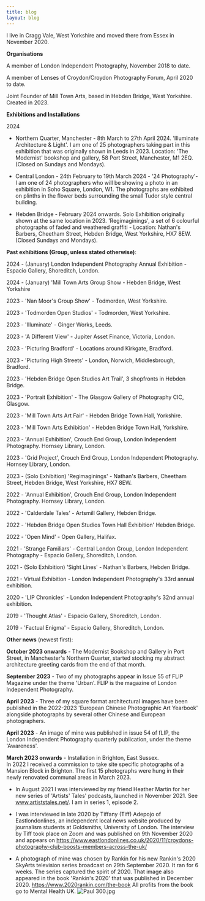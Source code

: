```yaml
---
title: blog
layout: blog
---
```


I live in Cragg Vale, West Yorkshire and moved there from Essex in November 2020.

**Organisations**

A member of London Independent Photography, November 2018 to date.

A member of Lenses of Croydon/Croydon Photography Forum, April 2020 to date.

Joint Founder of Mill Town Arts, based in Hebden Bridge, West Yorkshire. Created in 2023.

**Exhibitions and Installations**

2024

* Northern Quarter, Manchester - 8th March to 27th April 2024. 'Illuminate Architecture & Light'. I am one of 25 photographers taking part in this exhibition that was originally shown in Leeds in 2023. Location: 'The Modernist' bookshop and gallery, 58 Port Street, Manchester, M1 2EQ. (Closed on Sundays and Mondays).

* Central London - 24th February to 19th March 2024 - '24 Photography'- I am one of 24 photographers who will be showing a photo in an exhibition in Soho Square, London, W1. The photographs are exhibited on plinths in the flower beds surrounding the small Tudor style central building. 

* Hebden Bridge - February 2024 onwards. Solo Exhibition originally shown at the same location in 2023. 'Regimaginings', a set of 6 colourful photographs of faded and weathered graffiti - Location: Nathan's Barbers, Cheetham Street, Hebden Bridge, West Yorkshire, HX7 8EW. (Closed Sundays and Mondays).

**Past exhibitions (Group, unless stated otherwise)**:

2024 - (January) London Independent Photography Annual Exhibition - Espacio Gallery, Shoreditch, London.

2024 - (January) 'Mill Town Arts Group Show - Hebden Bridge, West Yorkshire

2023 - 'Nan Moor's Group Show' - Todmorden, West Yorkshire.

2023 - 'Todmorden Open Studios' - Todmorden, West Yorkshire.

2023 - 'Illuminate' - Ginger Works, Leeds.

2023 - 'A Different View' - Jupiter Asset Finance, Victoria, London.

2023 - 'Picturing Bradford' - Locations around Kirkgate, Bradford.

2023 - 'Picturing High Streets' - London, Norwich, Middlesbrough, Bradford.

2023 - 'Hebden Bridge Open Studios Art Trail', 3 shopfronts in Hebden Bridge.

2023 - 'Portrait Exhibition' - The Glasgow Gallery of Photography CIC, Glasgow. 

2023 - 'Mill Town Arts Art Fair' - Hebden Bridge Town Hall, Yorkshire.

2023 - 'Mill Town Arts Exhibition' - Hebden Bridge Town Hall, Yorkshire.

2023 - 'Annual Exhibition', Crouch End Group, London Independent Photography. Hornsey Library, London.

2023 - 'Grid Project',  Crouch End Group, London Independent Photography. Hornsey Library, London.

2023 - (Solo Exhibition) 'Regimaginings' - Nathan's Barbers, Cheetham Street, Hebden Bridge, West Yorkshire, HX7 8EW.

2022 - 'Annual Exhibition', Crouch End Group, London Independent Photography. Hornsey Library, London.

2022 - 'Calderdale Tales' - Artsmill Gallery, Hebden Bridge.

2022 - 'Hebden Bridge Open Studios Town Hall Exhibition' Hebden Bridge.

2022 - 'Open Mind' - Open Gallery, Halifax.

2021 - 'Strange Familiars' - Central London Group, London Independent Photography - Espacio Gallery, Shoreditch, London.

2021 - (Solo Exhibition) 'Sight Lines' - Nathan's Barbers, Hebden Bridge.

2021 - Virtual Exhibition - London Independent Photography's 33rd annual exhibition. 

2020 - 'LIP Chronicles' - London Independent Photography's 32nd annual exhibition. 

2019 - 'Thought Atlas' - Espacio Gallery, Shoreditch, London.

2019 - 'Factual Enigma' - Espacio Gallery, Shoreditch, London.

**Other news** (newest first): 

**October 2023 onwards** - The Modernist Bookshop and Gallery in Port Street, in Manchester's Northern Quarter, started stocking my abstract architecture greeting cards from the end of that month.

**September 2023** - Two of my photographs appear in Issue 55 of FLIP Magazine under the theme 'Urban'. FLIP is the magazine of London Independent Photography.

**April 2023** - Three of my square format architectural images have been published in the 2022-2023 'European Chinese Photographic Art Yearbook' alongside photographs by several other Chinese and European photographers. 

**April 2023** - An image of mine was published in issue 54 of fLIP, the London Independent Photography quarterly publication, under the theme 'Awareness'.

**March 2023 onwards** - Installation in Brighton, East Sussex.  
In 2022 I received a commission to take site specific photographs of a Mansion Block in Brighton. The first 15 photographs were hung in their newly renovated communal areas in March 2023.

* In August 2021 I was interviewed by my friend Heather Martin for her new series of 'Artists' Tales' podcasts, launched in November 2021.  See www.artiststales.net/. I am in series 1, episode 2.

* I was interviewed in late 2020 by Tiffany (Tiff) Adepojo of Eastlondonlines, an independent local news website produced by journalism students at Goldsmiths, University of London.  The interview by Tiff took place on Zoom and was published on 9th November 2020 and appears on https://www.eastlondonlines.co.uk/2020/11/croydons-photography-club-boosts-members-across-the-uk/

* A photograph of mine was chosen by Rankin for his new Rankin's 2020 SkyArts television series broadcast on 29th September 2020.  It ran for 6 weeks. The series captured the spirit of 2020. That image also appeared in the book 'Rankin's 2020' that was published in December 2020. https://www.2020rankin.com/the-book
All profits from the book go to Mental Health UK. ![Paul 300.jpg](/uploads/Paul%20300.jpg)






